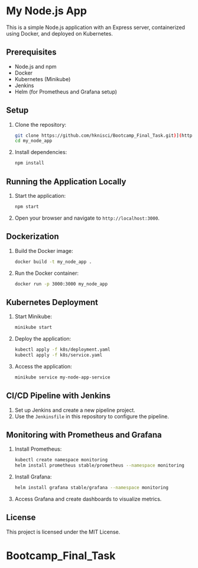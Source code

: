 # My Node.js App

This is a simple Node.js application with an Express server, containerized using Docker, and deployed on Kubernetes.

## Prerequisites

- Node.js and npm
- Docker
- Kubernetes (Minikube)
- Jenkins
- Helm (for Prometheus and Grafana setup)

## Setup

1. Clone the repository:
   ```bash
   git clone https://github.com/hknisci/Bootcamp_Final_Task.git)](https://github.com/hknisci/Bootcamp_Final_Task.git
   cd my_node_app
   ```

2. Install dependencies:
   ```bash
   npm install
   ```

## Running the Application Locally

1. Start the application:
   ```bash
   npm start
   ```

2. Open your browser and navigate to `http://localhost:3000`.

## Dockerization

1. Build the Docker image:
   ```bash
   docker build -t my_node_app .
   ```

2. Run the Docker container:
   ```bash
   docker run -p 3000:3000 my_node_app
   ```

## Kubernetes Deployment

1. Start Minikube:
   ```bash
   minikube start
   ```

2. Deploy the application:
   ```bash
   kubectl apply -f k8s/deployment.yaml
   kubectl apply -f k8s/service.yaml
   ```

3. Access the application:
   ```bash
   minikube service my-node-app-service
   ```

## CI/CD Pipeline with Jenkins

1. Set up Jenkins and create a new pipeline project.
2. Use the `Jenkinsfile` in this repository to configure the pipeline.

## Monitoring with Prometheus and Grafana

1. Install Prometheus:
   ```bash
   kubectl create namespace monitoring
   helm install prometheus stable/prometheus --namespace monitoring
   ```

2. Install Grafana:
   ```bash
   helm install grafana stable/grafana --namespace monitoring
   ```

3. Access Grafana and create dashboards to visualize metrics.

## License

This project is licensed under the MIT License.
# Bootcamp_Final_Task
